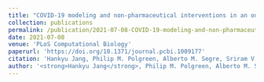 ```yaml
---
title: "COVID-19 modeling and non-pharmaceutical interventions in an outpatient dialysis unit"
collection: publications
permalink: /publication/2021-07-08-COVID-19-modeling-and-non-pharmaceutical-interventions-in-an-outpatient-dialysis-unit
date: 2021-07-08
venue: 'PLoS Computational Biology'
paperurl: 'https://doi.org/10.1371/journal.pcbi.1009177'
citation: 'Hankyu Jang, Philip M. Polgreen, Alberto M. Segre, Sriram V. Pemmaraju. 2021. &quot;COVID-19 modeling and non-pharmaceutical interventions in an outpatient dialysis unit&quot; <i>PLoS Computational Biology</i>' 
author: '<strong>Hankyu Jang</strong>, Philip M. Polgreen, Alberto M. Segre, and Sriram V. Pemmaraju'
---
```

